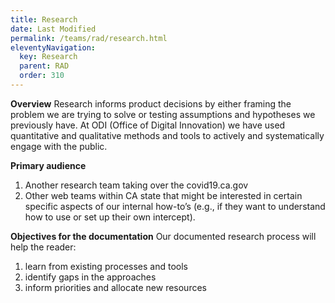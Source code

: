 ```yaml
---
title: Research 
date: Last Modified 
permalink: /teams/rad/research.html
eleventyNavigation:
  key: Research
  parent: RAD
  order: 310
---
```



**Overview**
Research informs product decisions by either framing the problem we are trying to solve or testing assumptions and hypotheses we previously have. 
At ODI (Office of Digital Innovation)  we have used quantitative and qualitative methods and tools to actively and systematically engage with the public.

**Primary audience**
1. Another research team taking over the covid19.ca.gov
2. Other web teams within CA state that might be interested in certain specific aspects of our internal how-to’s (e.g., if they want to understand how to use or set up their own intercept).

**Objectives for the documentation**
Our documented research process will help the reader:
1. learn from existing processes and tools
2. identify gaps in the approaches
3. inform priorities and allocate new resources
